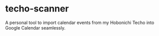 # techo-scanner

A personal tool to import calendar events from my Hobonichi Techo into Google Calendar seamlessly.
